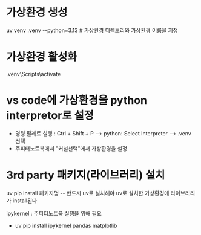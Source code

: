 # 가상환경 생성
uv venv .venv --python=3.13 # 가상환경 디렉토리와 가상환경 이름을 지정 

# 가상환경 활성화
.venv\Scripts\activate 

# vs code에 가상환경을 python interpretor로 설정
- 명령 팔레트 실행 : Ctrl + Shift + P --> python: Select Interpreter --> .venv 선택
- 주피터노트북에서 "커널선택"에서 가상환경을 설정

# 3rd party 패키지(라이브러리) 설치
uv pip install 패키지명
-- 반드시 uv로 설치해야 uv로 설치한 가상환경에 라이브러리가 install된다

ipykernel : 주피터노트북 실행을 위해 필요
- uv pip install ipykernel pandas matplotlib
